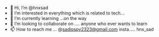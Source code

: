 - 👋 Hi, I’m @hnxsad
- 👀 I’m interested in everything which is related to tech...
- 🌱 I’m currently learning ...on the way
- 💞️ I’m looking to collaborate on .... anyone who ever wants to learn 
- 📫 How to reach me ... @sadiqspy2323@gmail.com insta..... hnx_sad

<!---
hnxsad/hnxsad is a ✨ special ✨ repository because its `README.md` (this file) appears on your GitHub profile.
You can click the Preview link to take a look at your changes.
--->
